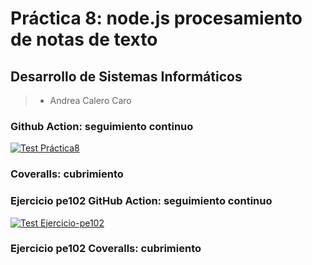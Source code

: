# Práctica 8: node.js procesamiento de notas de texto

## Desarrollo de Sistemas Informáticos

> - Andrea Calero Caro

### Github Action: seguimiento continuo

[![Test Práctica8](https://github.com/ULL-ESIT-INF-DSI-2021/ull-esit-inf-dsi-20-21-prct08-filesystem-notes-app-alu0101202952/actions/workflows/node.js.yml/badge.svg)](https://github.com/ULL-ESIT-INF-DSI-2021/ull-esit-inf-dsi-20-21-prct08-filesystem-notes-app-alu0101202952/actions/workflows/node.js.yml)

### Coveralls: cubrimiento



### Ejercicio pe102 GitHub Action: seguimiento continuo

[![Test Ejercicio-pe102](https://github.com/ULL-ESIT-INF-DSI-2021/ull-esit-inf-dsi-20-21-prct08-filesystem-notes-app-alu0101202952/actions/workflows/node.js.yml/badge.svg)](https://github.com/ULL-ESIT-INF-DSI-2021/ull-esit-inf-dsi-20-21-prct08-filesystem-notes-app-alu0101202952/actions/workflows/node.js.yml)

### Ejercicio pe102 Coveralls: cubrimiento
